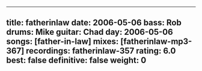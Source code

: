 
---
title: fatherinlaw
date: 2006-05-06
bass:	Rob
drums:	Mike
guitar:	Chad
day: 2006-05-06
songs: [father-in-law]
mixes: [fatherinlaw-mp3-367]
recordings: fatherinlaw-357
rating: 6.0
best: false
definitive: false
weight: 0
---
